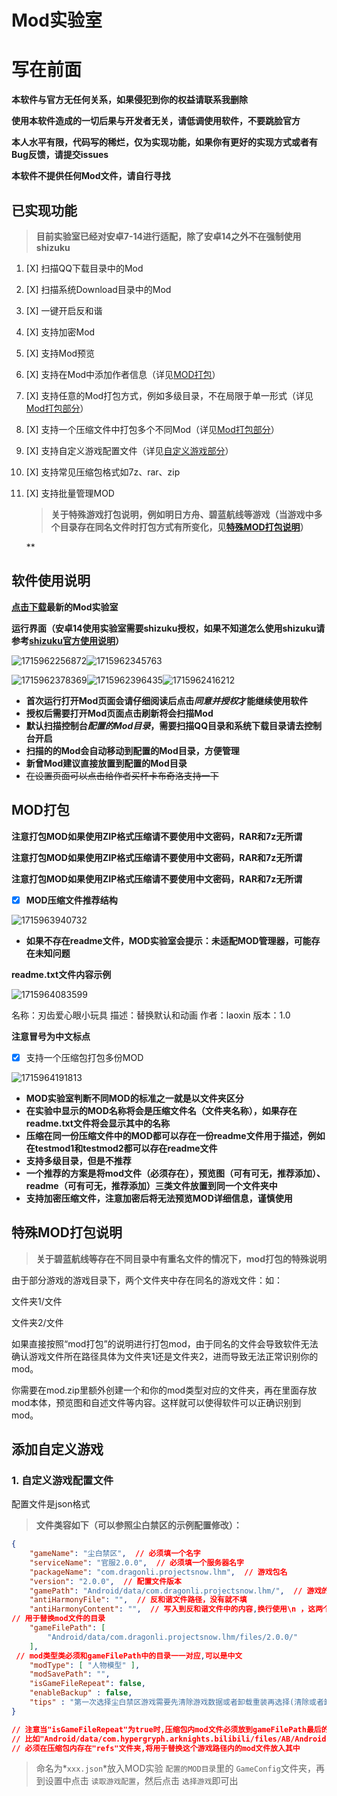 # Mod实验室

# 写在前面

**本软件与官方无任何关系，如果侵犯到你的权益请联系我删除**

**使用本软件造成的一切后果与开发者无关，请低调使用软件，不要跳脸官方**

**本人水平有限，代码写的稀烂，仅为实现功能，如果你有更好的实现方式或者有Bug反馈，请提交issues**

**本软件不提供任何Mod文件，请自行寻找**

## 已实现功能

> **目前实验室已经对安卓7-14进行适配，除了安卓14之外不在强制使用shizuku**

1. [X] 扫描QQ下载目录中的Mod
2. [X] 扫描系统Download目录中的Mod
3. [X] 一键开启反和谐
4. [X] 支持加密Mod
5. [X] 支持Mod预览
6. [X] 支持在Mod中添加作者信息（详见[MOD打包](#MOD打包)）
7. [X] 支持任意的Mod打包方式，例如多级目录，不在局限于单一形式（详见[Mod打包部分](#MOD打包)）
8. [X] 支持一个压缩文件中打包多个不同Mod（详见[Mod打包部分](#MOD打包)）
9. [X] 支持自定义游戏配置文件（详见[自定义游戏部分](#添加自定义游戏)）
10. [X] 支持常见压缩包格式如7z、rar、zip
11. [X] 支持批量管理MOD

    > **关于特殊游戏打包说明，例如明日方舟、碧蓝航线等游戏（当游戏中多个目录存在同名文件时打包方式有所变化，见[特殊MOD打包说明](#特殊MOD打包说明)）**
    >

     **

## 软件使用说明

**[点击下载](https://github.com/laoxinH/crosscore-mod-manager/releases)最新的Mod实验室**

**运行界面（安卓14使用实验室需要shizuku授权，如果不知道怎么使用shizuku请参考[shizuku官方使用说明](https://shizuku.rikka.app/zh-hans/guide/setup/#%E9%80%9A%E8%BF%87%E6%97%A0%E7%BA%BF%E8%B0%83%E8%AF%95%E5%90%AF%E5%8A%A8)）**

![1715962256872](image/readme/1715962256872.png?msec=1715965017839 "app主页")![1715962345763](image/readme/1715962345763.png?msec=1715965017839 "首次打开Mod页面")

![1715962378369](/image/readme/1715962378369.png?msec=1715965017831 "shizuku授权")![1715962396435](/image/readme/1715962396435.png?msec=1715965017839 "扫描到的mod")![1715962416212](/image/readme/1715962416212.png?msec=1715965017839 "设置页面")

- **首次运行打开Mod页面会请仔细阅读后点击*同意并授权*才能继续使用软件**
- **授权后需要打开Mod页面点击刷新将会扫描Mod**
- **默认扫描控制台*配置的Mod目录*，需要扫描QQ目录和系统下载目录请去控制台开启**
- **扫描的的Mod会自动移动到配置的Mod目录，方便管理**
- **新曾Mod建议直接放置到配置的Mod目录**
- ~~在设置页面可以点击给作者买杯卡布奇洛支持一下~~

## MOD打包

**注意打包MOD如果使用ZIP格式压缩请不要使用中文密码，RAR和7z无所谓**

**注意打包MOD如果使用ZIP格式压缩请不要使用中文密码，RAR和7z无所谓**

**注意打包MOD如果使用ZIP格式压缩请不要使用中文密码，RAR和7z无所谓**

- [X] **MOD压缩文件推荐结构**

![1715963940732](/image/readme/1715963940732.png?msec=1715965017840)

- **如果不存在readme文件，MOD实验室会提示：未适配MOD管理器，可能存在未知问题**

**readme.txt文件内容示例**

![1715964083599](/image/readme/1715964083599.png?msec=1715965017836)

名称：刃齿爱心眼小玩具
描述：替换默认和动画
作者：laoxin
版本：1.0

**注意冒号为中文标点**

- [X] 支持一个压缩包打包多份MOD

![1715964191813](/image/readme/1715964191813.png?msec=1715965017839)

- **MOD实验室判断不同MOD的标准之一就是以文件夹区分**
- **在实验中显示的MOD名称将会是压缩文件名（文件夹名称），如果存在readme.txt文件将会显示其中的名称**
- **压缩在同一份压缩文件中的MOD都可以存在一份readme文件用于描述，例如在testmod1和testmod2都可以存在readme文件**
- **支持多级目录，但是不推荐**
- **一个推荐的方案是将mod文件（必须存在），预览图（可有可无，推荐添加）、readme（可有可无，推荐添加）三类文件放置到同一个文件夹中**
- **支持加密压缩文件，注意加密后将无法预览MOD详细信息，谨慎使用**

## 特殊MOD打包说明

> **关于碧蓝航线等存在不同目录中有重名文件的情况下，mod打包的特殊说明**

由于部分游戏的游戏目录下，两个文件夹中存在同名的游戏文件：如：

文件夹1/文件

文件夹2/文件

如果直接按照“mod打包”的说明进行打包mod，由于同名的文件会导致软件无法确认游戏文件所在路径具体为文件夹1还是文件夹2，进而导致无法正常识别你的mod。

你需要在mod.zip里额外创建一个和你的mod类型对应的文件夹，再在里面存放mod本体，预览图和自述文件等内容。这样就可以使得软件可以正确识别到mod。

## 添加自定义游戏

### 1. 自定义游戏配置文件

配置文件是json格式

> **文件类容如下（可以参照尘白禁区的示例配置修改）：**

```json
{
    "gameName": "尘白禁区",  // 必须填一个名字
    "serviceName": "官服2.0.0",  // 必须填一个服务器名字
    "packageName": "com.dragonli.projectsnow.lhm",  // 游戏包名
    "version": "2.0.0",  // 配置文件版本
    "gamePath": "Android/data/com.dragonli.projectsnow.lhm/",  // 游戏的data目录
    "antiHarmonyFile": "",  // 反和谐文件路径，没有就不填
    "antiHarmonyContent": "",  // 写入到反和谐文件中的内容,换行使用\n ，这两个反和谐配置没有则留空即可()空字符串"")没有不填
// 用于替换mod文件的目录
    "gameFilePath": [
        "Android/data/com.dragonli.projectsnow.lhm/files/2.0.0/"
    ],
 // mod类型类必须和gameFilePath中的目录一一对应,可以是中文
    "modType": [ "人物模型" ],
    "modSavePath": "",
    "isGameFileRepeat": false,
    "enableBackup" : false,
    "tips" : "第一次选择尘白禁区游戏需要先清除游戏数据或者卸载重装再选择(清除或者卸载重装后先运行游戏到登录界面,然后回到这里选择游戏后再运行游戏下载游戏数据),否则会提示MOD文件复制失败,后续有大更新也需要再次操作\n\n同时启动游戏需要在实验室控制台启动才能生效,在启动过程中推荐点击屏幕跳过切换账号5秒的等待, 若游戏提示下载资源失败点击重试即可\n\n若游戏有小资源更新建议先正常启动一次游戏再从实验室启动注入MOD"
}

// 注意当"isGameFileRepeat"为true时,压缩包内mod文件必须放到gameFilePath最后的路径
// 比如"Android/data/com.hypergryph.arknights.bilibili/files/AB/Android/refs/",这个gameFilePath中要想扫描到mod
// 必须在压缩包内存在"refs"文件夹,将用于替换这个游戏路径内的mod文件放入其中
```

> 命名为*`xxx.json`*放入MOD实验 `配置的MOD目录`里的 `GameConfig`文件夹，再到设置中点击 `读取游戏配置`，然后点击 `选择游戏`即可出

